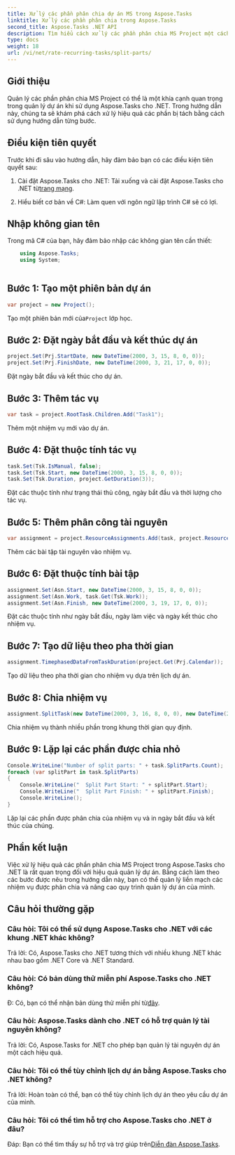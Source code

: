 ```yaml
---
title: Xử lý các phần phân chia dự án MS trong Aspose.Tasks
linktitle: Xử lý các phần phân chia trong Aspose.Tasks
second_title: Aspose.Tasks .NET API
description: Tìm hiểu cách xử lý các phần phân chia MS Project một cách hiệu quả với Aspose.Tasks for .NET. Tăng cường quy trình quản lý dự án của bạn.
type: docs
weight: 18
url: /vi/net/rate-recurring-tasks/split-parts/
---
```


## Giới thiệu
Quản lý các phần phân chia MS Project có thể là một khía cạnh quan trọng trong quản lý dự án khi sử dụng Aspose.Tasks cho .NET. Trong hướng dẫn này, chúng ta sẽ khám phá cách xử lý hiệu quả các phần bị tách bằng cách sử dụng hướng dẫn từng bước.
## Điều kiện tiên quyết
Trước khi đi sâu vào hướng dẫn, hãy đảm bảo bạn có các điều kiện tiên quyết sau:
1.  Cài đặt Aspose.Tasks cho .NET: Tải xuống và cài đặt Aspose.Tasks cho .NET từ[trang mạng](https://releases.aspose.com/tasks/net/).
   
2. Hiểu biết cơ bản về C#: Làm quen với ngôn ngữ lập trình C# sẽ có lợi.

## Nhập không gian tên
Trong mã C# của bạn, hãy đảm bảo nhập các không gian tên cần thiết:
```csharp
    using Aspose.Tasks;
    using System;
    
```

## Bước 1: Tạo một phiên bản dự án
```csharp
var project = new Project();
```
 Tạo một phiên bản mới của`Project` lớp học.
## Bước 2: Đặt ngày bắt đầu và kết thúc dự án
```csharp
project.Set(Prj.StartDate, new DateTime(2000, 3, 15, 8, 0, 0));
project.Set(Prj.FinishDate, new DateTime(2000, 3, 21, 17, 0, 0));
```
Đặt ngày bắt đầu và kết thúc cho dự án.
## Bước 3: Thêm tác vụ
```csharp
var task = project.RootTask.Children.Add("Task1");
```
Thêm một nhiệm vụ mới vào dự án.
## Bước 4: Đặt thuộc tính tác vụ
```csharp
task.Set(Tsk.IsManual, false);
task.Set(Tsk.Start, new DateTime(2000, 3, 15, 8, 0, 0));
task.Set(Tsk.Duration, project.GetDuration(3));
```
Đặt các thuộc tính như trạng thái thủ công, ngày bắt đầu và thời lượng cho tác vụ.
## Bước 5: Thêm phân công tài nguyên
```csharp
var assignment = project.ResourceAssignments.Add(task, project.Resources.Add("r1"));
```
Thêm các bài tập tài nguyên vào nhiệm vụ.
## Bước 6: Đặt thuộc tính bài tập
```csharp
assignment.Set(Asn.Start, new DateTime(2000, 3, 15, 8, 0, 0));
assignment.Set(Asn.Work, task.Get(Tsk.Work));
assignment.Set(Asn.Finish, new DateTime(2000, 3, 19, 17, 0, 0));
```
Đặt các thuộc tính như ngày bắt đầu, ngày làm việc và ngày kết thúc cho nhiệm vụ.
## Bước 7: Tạo dữ liệu theo pha thời gian
```csharp
assignment.TimephasedDataFromTaskDuration(project.Get(Prj.Calendar));
```
Tạo dữ liệu theo pha thời gian cho nhiệm vụ dựa trên lịch dự án.
## Bước 8: Chia nhiệm vụ
```csharp
assignment.SplitTask(new DateTime(2000, 3, 16, 8, 0, 0), new DateTime(2000, 3, 17, 17, 0, 0), project.Get(Prj.Calendar));
```
Chia nhiệm vụ thành nhiều phần trong khung thời gian quy định.
## Bước 9: Lặp lại các phần được chia nhỏ
```csharp
Console.WriteLine("Number of split parts: " + task.SplitParts.Count);
foreach (var splitPart in task.SplitParts)
{
    Console.WriteLine("  Split Part Start: " + splitPart.Start);
    Console.WriteLine("  Split Part Finish: " + splitPart.Finish);
    Console.WriteLine();
}
```
Lặp lại các phần được phân chia của nhiệm vụ và in ngày bắt đầu và kết thúc của chúng.

## Phần kết luận
Việc xử lý hiệu quả các phần phân chia MS Project trong Aspose.Tasks cho .NET là rất quan trọng đối với hiệu quả quản lý dự án. Bằng cách làm theo các bước được nêu trong hướng dẫn này, bạn có thể quản lý liền mạch các nhiệm vụ được phân chia và nâng cao quy trình quản lý dự án của mình.
## Câu hỏi thường gặp
### Câu hỏi: Tôi có thể sử dụng Aspose.Tasks cho .NET với các khung .NET khác không?
Trả lời: Có, Aspose.Tasks cho .NET tương thích với nhiều khung .NET khác nhau bao gồm .NET Core và .NET Standard.
### Câu hỏi: Có bản dùng thử miễn phí Aspose.Tasks cho .NET không?
 Đ: Có, bạn có thể nhận bản dùng thử miễn phí từ[đây](https://releases.aspose.com/).
### Câu hỏi: Aspose.Tasks dành cho .NET có hỗ trợ quản lý tài nguyên không?
Trả lời: Có, Aspose.Tasks for .NET cho phép bạn quản lý tài nguyên dự án một cách hiệu quả.
### Câu hỏi: Tôi có thể tùy chỉnh lịch dự án bằng Aspose.Tasks cho .NET không?
Trả lời: Hoàn toàn có thể, bạn có thể tùy chỉnh lịch dự án theo yêu cầu dự án của mình.
### Câu hỏi: Tôi có thể tìm hỗ trợ cho Aspose.Tasks cho .NET ở đâu?
 Đáp: Bạn có thể tìm thấy sự hỗ trợ và trợ giúp trên[Diễn đàn Aspose.Tasks](https://forum.aspose.com/c/tasks/15).